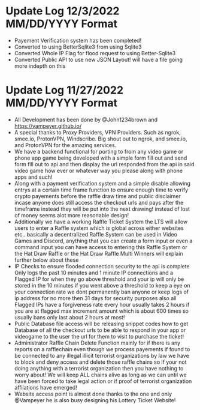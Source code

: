# Update Log 12/3/2022 MM/DD/YYYY Format
- Payement Verification system has been completed!
- Converted to using BetterSqlite3 from using Sqlite3
- Converted Whole IP Flag for flood request to using Better-Sqlite3
- Converted Public API to use new JSON Layout! will have a file going more indepth on this


# Update Log 11/27/2022 MM/DD/YYYY Format
- All Development has been done by @John1234brown and https://vampeyer.github.io/
- A special thanks to Proxy Providers, VPN Providers. Such as ngrok, smee.io, ProtonVPN, Windscribe. Big shout out to ngrok, and smee.io, and ProtonVPN for the amazing services.
- We have a backend functional for porting to from any video game or phone app game being developed with a simple form fill out and send form fill out to api and then display the url responded from the api in said video game how ever or whatever way you please along with phone apps and such!
- Along with a payment verification system and a simple disable allowing entrys at a certain time frame function to ensure enough time to verify crypto payements before the raffle draw time and public disclaimer incase anyone does still access the checkout urls and pays after the timeframe instead they will be put into the next drawing! instead of lost of money seems alot more reasonable design!
- Additionally we have a working Raffle Ticket System the LTS will allow users to enter a Raffle system which is global across either websites etc.. basically a decentralized Raffle System can be used in Video Games and Discord, anything that you can create a form input or even a command input you can have access to entering this Raffle System or the Hat Draw Raffle or the Hat Draw Raffle Multi Winners will explain further below about these
- IP Checks to ensure flooded connection security to the api is complete Only logs the past 10 minutes and 1 minute IP connections and a Flagged IP for when they go above threshold and your ip will only be stored in the 10 minutes if you went above a threshold to keep a eye on your connection rate we dont permanently ban anyone or keep logs of ip address for no more then 31 days for security purposes also all Flagged IPs have a forgiveness rate every hour usually takes 2 hours if you are at flagged max increment amount which is about 600 times so usually bans only last about 2 hours at most!  
- Public Database file access will be releasing snippet codes how to get Database of all the checkout urls to be able to respond in your app or videogame to the user the url for them to visit to purchase the ticket!
- Administrator Raffle Chain Delete Function mainly for if there is any reports on a rafflechain even though we process payements if found to be connected to any illegal illicit terrorist organizations by law we have to block and deny access and delete those raffle chains so if your not doing anything with a terrorist organization then you have nothing to worry about! We will keep ALL chains alive as long as we can until we have been forced to take legal action or if proof of terrorist organization affilations have emerged!
- Website access point is almost done thanks to the one and only @Vampeyer he is also busy designing his Lottery Ticket Website!
